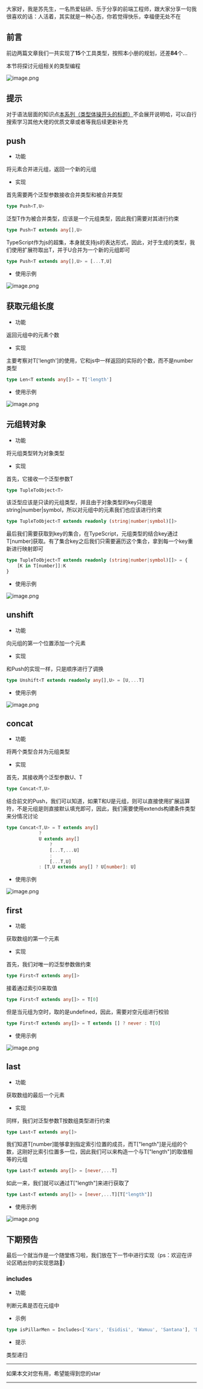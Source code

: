 大家好，我是苏先生，一名热爱钻研、乐于分享的前端工程师，跟大家分享一句我很喜欢的话：人活着，其实就是一种心态，你若觉得快乐，幸福便无处不在

## 前言

前边两篇文章我们一共实现了**15**个工具类型，按照本小册的规划，还差**84**个...

本节将探讨元组相关的类型编程

![image.png](https://p9-juejin.byteimg.com/tos-cn-i-k3u1fbpfcp/6fac406acaea48c3b8522e44e5820034~tplv-k3u1fbpfcp-watermark.image?)

## 提示

对于语法层面的知识点[本系列（类型体操开头的标题）](https://juejin.cn/column/7233765235953205304)不会展开说明哈，可以自行搜索学习其他大佬的优质文章或者等我后续更新补充

## push

*   功能

将元素合并进元组，返回一个新的元组

*   实现

首先需要两个泛型参数接收合并类型和被合并类型

```ts
type Push<T,U>
```

泛型T作为被合并类型，应该是一个元组类型，因此我们需要对其进行约束

```ts
type Push<T extends any[],U>
```

TypeScript作为js的超集，本身就支持js的表达形式，因此，对于生成的类型，我们使用扩展符取出T，并于U合并为一个新的元组即可

```ts
type Push<T extends any[],U> = [...T,U]
```

*   使用示例

![image.png](https://p3-juejin.byteimg.com/tos-cn-i-k3u1fbpfcp/659099fead8245428acc1ab1eadaac24~tplv-k3u1fbpfcp-watermark.image?)

## 获取元组长度

*   功能

返回元组中的元素个数

*   实现

主要考察对T\['length']的使用，它和js中一样返回的实际的个数，而不是number类型

```ts
type Len<T extends any[]> = T['length']
```

*   使用示例

![image.png](https://p3-juejin.byteimg.com/tos-cn-i-k3u1fbpfcp/d4c161be8e1e47e9b2bf79341a2f594a~tplv-k3u1fbpfcp-watermark.image?)

## 元组转对象

*   功能

将元组类型转为对象类型

*   实现

首先，它接收一个泛型参数T

```ts
type TupleToObject<T>
```

该泛型应该是只读的元组类型，并且由于对象类型的key只能是string|number|symbol，所以对元组中的元素我们也应该进行约束

```ts
type TupleToObject<T extends readonly (string|number|symbol)[]>
```

最后我们需要获取到key的集合，在TypeScript，元组类型的结合key通过T\[number]获取。有了集合key之后我们只需要遍历这个集合，拿到每一个key重新进行映射即可

```ts
type TupleToObject<T extends readonly (string|number|symbol)[]> = {
    [K in T[number]]:K
}
```

*   使用示例

![image.png](https://p9-juejin.byteimg.com/tos-cn-i-k3u1fbpfcp/a9761677c3b74c599ff893486a9f610c~tplv-k3u1fbpfcp-watermark.image?)

## unshift

*   功能

向元组的第一个位置添加一个元素

*   实现

和Push的实现一样，只是顺序进行了调换

```ts
type Unshift<T extends readonly any[],U> = [U,...T]
```

*   使用示例

![image.png](https://p3-juejin.byteimg.com/tos-cn-i-k3u1fbpfcp/b6f25298cc1c4c91ac442a6e2c673781~tplv-k3u1fbpfcp-watermark.image?)

## concat

*   功能

将两个类型合并为元组类型

*   实现

首先，其接收两个泛型参数U、T

```ts
type Concat<T,U>
```

结合前文的Push，我们可以知道，如果T和U是元组，则可以直接使用扩展运算符，不是元组是则直接默认填充即可，因此，我们需要使用extends构建条件类型来分情况讨论

```ts
type Concat<T,U> = T extends any[] 
            ? 
            U extends any[]
                ?
                [...T,...U]
                :
                [...T,U]
            : [T,U extends any[] ? U[number]: U]
```

*   使用示例

![image.png](https://p9-juejin.byteimg.com/tos-cn-i-k3u1fbpfcp/968367f8a4804020919a3e5077f57f3e~tplv-k3u1fbpfcp-watermark.image?)

## first

*   功能

获取数组的第一个元素

*   实现

首先，我们对唯一的泛型参数做约束

```ts
type First<T extends any[]>
```

接着通过索引0来取值

```ts
type First<T extends any[]> = T[0]
```

但是当元组为空时，取的是undefined，因此，需要对空元组进行校验

```ts
type First<T extends any[]> = T extends [] ? never : T[0]
```

*   使用示例

![image.png](https://p3-juejin.byteimg.com/tos-cn-i-k3u1fbpfcp/ca6db7261d8844a3a6452008cd097f53~tplv-k3u1fbpfcp-watermark.image?)

## last

*   功能

获取数组的最后一个元素

*   实现

同样，我们对泛型参数T按数组类型进行约束

```ts
type Last<T extends any[]>
```

我们知道T\[number]能够拿到指定索引位置的成员，而T\["length"]是元组的个数，这刚好比索引位置多一位，因此我们可以来构造一个与T\["length"]的取值相等的元组

```ts
type Last<T extends any[]> = [never,...T]
```

如此一来，我们就可以通过T\["length"]来进行获取了

```ts
type Last<T extends any[]> = [never,...T][T["length"]]
```

*   使用示例

![image.png](https://p9-juejin.byteimg.com/tos-cn-i-k3u1fbpfcp/baaff37e42a64e54a8e83d9915f81d19~tplv-k3u1fbpfcp-watermark.image?)

## 下期预告

最后一个就当作是一个随堂练习啦，我们放在下一节中进行实现（ps：欢迎在评论区晒出你的实现思路🤩）

### includes

*   功能

判断元素是否在元组中

*   示例

```ts
type isPillarMen = Includes<['Kars', 'Esidisi', 'Wamuu', 'Santana'], 'Dio'> // 得到： `false`
```

*   提示

类型递归

***

如果本文对您有用，希望能得到您的star

***
